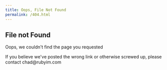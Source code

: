 ```yaml
---
title: Oops, File Not Found
permalink: /404.html
---
```


<h2 class="text-danger">File not Found</h2>

<p class="lead">Oops, we couldn't find the page you requested</p>

<p>If you believe we've posted the wrong link or otherwise screwed up, please contact chad@rubyim.com</p>


